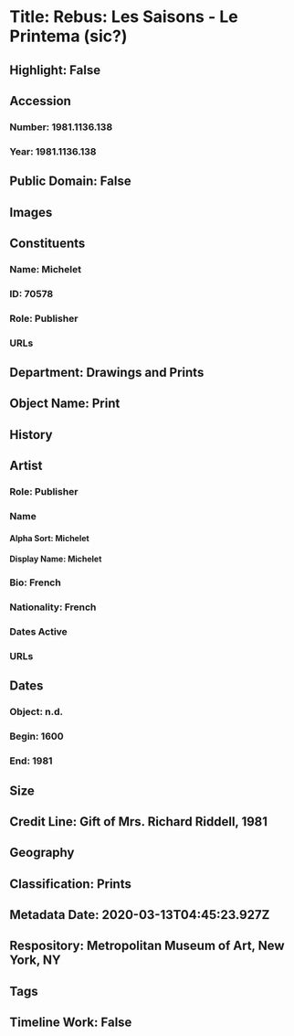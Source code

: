 # Title: Rebus:  Les Saisons - Le Printema (sic?)
## Highlight: False
## Accession
### Number: 1981.1136.138
### Year: 1981.1136.138
## Public Domain: False
## Images
## Constituents
### Name: Michelet
### ID: 70578
### Role: Publisher
### URLs
## Department: Drawings and Prints
## Object Name: Print
## History
## Artist
### Role: Publisher
### Name
#### Alpha Sort: Michelet
#### Display Name: Michelet
### Bio: French
### Nationality: French
### Dates Active
### URLs
## Dates
### Object: n.d.
### Begin: 1600
### End: 1981
## Size
## Credit Line: Gift of Mrs. Richard Riddell, 1981
## Geography
## Classification: Prints
## Metadata Date: 2020-03-13T04:45:23.927Z
## Respository: Metropolitan Museum of Art, New York, NY
## Tags
## Timeline Work: False